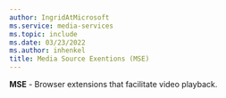```yaml
---
author: IngridAtMicrosoft
ms.service: media-services
ms.topic: include
ms.date: 03/23/2022
ms.author: inhenkel
title: Media Source Exentions (MSE)
---
```


**MSE** - Browser extensions that facilitate video playback.
